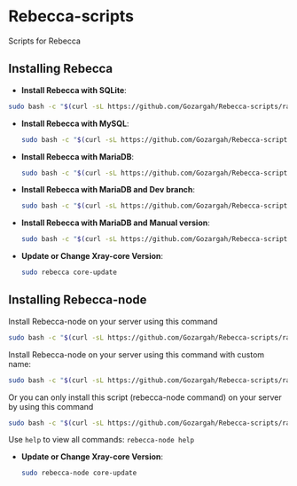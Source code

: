 # Rebecca-scripts
Scripts for Rebecca

## Installing Rebecca
- **Install Rebecca with SQLite**:

```bash
sudo bash -c "$(curl -sL https://github.com/Gozargah/Rebecca-scripts/raw/master/rebecca.sh)" @ install
```

- **Install Rebecca with MySQL**:

  ```bash
  sudo bash -c "$(curl -sL https://github.com/Gozargah/Rebecca-scripts/raw/master/rebecca.sh)" @ install --database mysql
  ```

- **Install Rebecca with MariaDB**:

  ```bash
  sudo bash -c "$(curl -sL https://github.com/Gozargah/Rebecca-scripts/raw/master/rebecca.sh)" @ install --database mariadb
  ```
  
- **Install Rebecca with MariaDB and Dev branch**:

  ```bash
  sudo bash -c "$(curl -sL https://github.com/Gozargah/Rebecca-scripts/raw/master/rebecca.sh)" @ install --database mariadb --dev
  ```

- **Install Rebecca with MariaDB and Manual version**:

  ```bash
  sudo bash -c "$(curl -sL https://github.com/Gozargah/Rebecca-scripts/raw/master/rebecca.sh)" @ install --database mariadb --version v0.5.2
  ```

- **Update or Change Xray-core Version**:

  ```bash
  sudo rebecca core-update
  ```


## Installing Rebecca-node
Install Rebecca-node on your server using this command
```bash
sudo bash -c "$(curl -sL https://github.com/Gozargah/Rebecca-scripts/raw/master/rebecca-node.sh)" @ install
```
Install Rebecca-node on your server using this command with custom name:
```bash
sudo bash -c "$(curl -sL https://github.com/Gozargah/Rebecca-scripts/raw/master/rebecca-node.sh)" @ install --name rebecca-node2
```
Or you can only install this script (rebecca-node command) on your server by using this command
```bash
sudo bash -c "$(curl -sL https://github.com/Gozargah/Rebecca-scripts/raw/master/rebecca-node.sh)" @ install-script
```

Use `help` to view all commands:
```rebecca-node help```

- **Update or Change Xray-core Version**:

  ```bash
  sudo rebecca-node core-update
  ```
